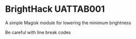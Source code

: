 # BrightHack UATTAB001
A simple Magisk module for lowering the minimum brightness

Be careful with line break codes